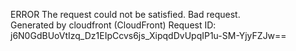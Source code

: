 ERROR The request could not be satisfied. Bad request.  
Generated by cloudfront (CloudFront) Request ID: j6N0GdBUoVtIzq\_Dz1EIpCcvs6js\_XipqdDvUpqIP1u-SM-YjyFZJw==